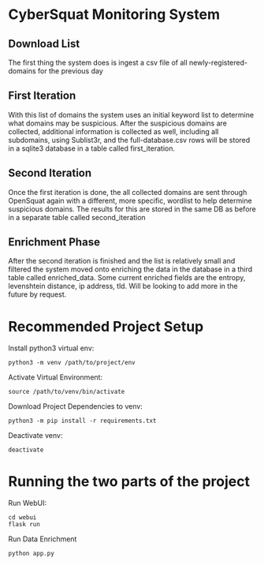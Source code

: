 # CyberSquat Monitoring System
## Download List
The first thing the system does is ingest a csv file of all newly-registered-domains for the previous day

## First Iteration
With this list of domains the system uses an initial keyword list to determine what domains may be suspicious. After the suspicious domains are collected, additional information is collected as well, including all subdomains, using Sublist3r, and the full-database.csv rows will be stored in a sqlite3 database in a table called first_iteration.

## Second Iteration
Once the first iteration is done, the all collected domains are sent through OpenSquat again with a different, more specific, wordlist to help determine suspicious domains. The results for this are stored in the same DB as before in a separate table called second_iteration

## Enrichment Phase
After the second iteration is finished and the list is relatively small and filtered the system moved onto enriching the data in the database in a third table called enriched_data. Some current enriched fields are the entropy, levenshtein distance, ip address, tld. Will be looking to add more in the future by request.

# Recommended Project Setup
Install python3 virtual env:
~~~
python3 -m venv /path/to/project/env
~~~
Activate Virtual Environment:
~~~
source /path/to/venv/bin/activate
~~~
Download Project Dependencies to venv:
~~~
python3 -m pip install -r requirements.txt
~~~
Deactivate venv:
~~~
deactivate
~~~

# Running the two parts of the project
Run WebUI:
~~~
cd webui
flask run
~~~
Run Data Enrichment
~~~
python app.py
~~~
